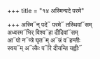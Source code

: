 +++
title = "१४ अस्मिन्पदे परमे"

+++
अस्मि᳓न् पदे᳓ परमे᳓ तस्थिवां᳓सम्  
अध्वस्म᳓भिर् विश्व᳓हा दीदिवां᳓सम्  
आ᳓पो न᳓प्त्रे घृत᳓म् अ᳓न्नं व᳓हन्तीः  
स्वय᳓म् अ᳓त्कैः प᳓रि दीयन्ति यह्वीः᳓